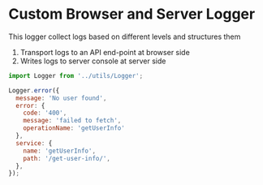 
# Custom Browser and Server Logger 

This logger collect logs based on different levels and structures them

1. Transport logs to an API end-point at browser side 
2. Writes logs to server console at server side

  ```javascript
  import Logger from '../utils/Logger';

  Logger.error({ 
    message: 'No user found',
    error: {
      code: '400',
      message: 'failed to fetch',
      operationName: 'getUserInfo'
    },
    service: {
      name: 'getUserInfo',
      path: '/get-user-info/',
    },
  });
```